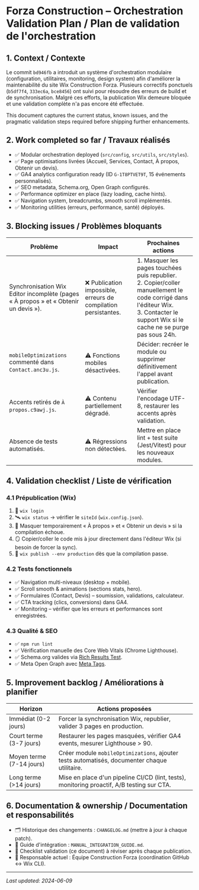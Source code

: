 # Forza Construction – Orchestration Validation Plan / Plan de validation de l'orchestration

## 1. Context / Contexte

Le commit `bd946fb` a introduit un système d'orchestration modulaire (configuration, utilitaires, monitoring, design system) afin d'améliorer la maintenabilité du site Wix Construction Forza. Plusieurs correctifs ponctuels (`b5df7f4`, `333ec6a`, `bce8456`) ont suivi pour résoudre des erreurs de build et de synchronisation. Malgré ces efforts, la publication Wix demeure bloquée et une validation complète n'a pas encore été effectuée.

This document captures the current status, known issues, and the pragmatic validation steps required before shipping further enhancements.

## 2. Work completed so far / Travaux réalisés

- ✅ Modular orchestration deployed (`src/config`, `src/utils`, `src/styles`).
- ✅ Page optimisations livrées (Accueil, Services, Contact, À propos, Obtenir un devis).
- ✅ GA4 analytics configuration ready (ID `G-1T8PTVET9T`, 15 événements personnalisés).
- ✅ SEO metadata, Schema.org, Open Graph configurés.
- ✅ Performance optimizer en place (lazy loading, cache hints).
- ✅ Navigation system, breadcrumbs, smooth scroll implémentés.
- ✅ Monitoring utilities (erreurs, performance, santé) déployés.

## 3. Blocking issues / Problèmes bloquants

| Problème | Impact | Prochaines actions |
| --- | --- | --- |
| Synchronisation Wix Editor incomplète (pages « À propos » et « Obtenir un devis »). | ❌ Publication impossible, erreurs de compilation persistantes. | 1. Masquer les pages touchées puis republier.<br>2. Copier/coller manuellement le code corrigé dans l'éditeur Wix.<br>3. Contacter le support Wix si le cache ne se purge pas sous 24h. |
| `mobileOptimizations` commenté dans `Contact.anc3u.js`. | ⚠️ Fonctions mobiles désactivées. | Décider: recréer le module ou supprimer définitivement l'appel avant publication. |
| Accents retirés de `À propos.c9awj.js`. | ⚠️ Contenu partiellement dégradé. | Vérifier l'encodage UTF-8, restaurer les accents après validation. |
| Absence de tests automatisés. | ⚠️ Régressions non détectées. | Mettre en place lint + test suite (Jest/Vitest) pour les nouveaux modules. |

## 4. Validation checklist / Liste de vérification

### 4.1 Prépublication (Wix)

1. 🔐 `wix login`
2. 🛰️ `wix status` → vérifier le `siteId` (`wix.config.json`).
3. 🧼 Masquer temporairement « À propos » et « Obtenir un devis » si la compilation échoue.
4. 🪞 Copier/coller le code mis à jour directement dans l'éditeur Wix (si besoin de forcer la sync).
5. 🚀 `wix publish --env production` dès que la compilation passe.

### 4.2 Tests fonctionnels

- ✅ Navigation multi-niveaux (desktop + mobile).
- ✅ Scroll smooth & animations (sections stats, hero).
- ✅ Formulaires (Contact, Devis) – soumission, validations, calculateur.
- ✅ CTA tracking (clics, conversions) dans GA4.
- ✅ Monitoring – vérifier que les erreurs et performances sont enregistrées.

### 4.3 Qualité & SEO

- ✅ `npm run lint`
- ✅ Vérification manuelle des Core Web Vitals (Chrome Lighthouse).
- ✅ Schema.org valides via [Rich Results Test](https://search.google.com/test/rich-results).
- ✅ Meta Open Graph avec [Meta Tags](https://metatags.io/).

## 5. Improvement backlog / Améliorations à planifier

| Horizon | Actions proposées |
| --- | --- |
| Immédiat (0-2 jours) | Forcer la synchronisation Wix, republier, valider 3 pages en production. |
| Court terme (3-7 jours) | Restaurer les pages masquées, vérifier GA4 events, mesurer Lighthouse > 90. |
| Moyen terme (7-14 jours) | Créer module `mobileOptimizations`, ajouter tests automatisés, documenter chaque utilitaire. |
| Long terme (>14 jours) | Mise en place d'un pipeline CI/CD (lint, tests), monitoring proactif, A/B testing sur CTA. |

## 6. Documentation & ownership / Documentation et responsabilités

- 🗂️ Historique des changements : `CHANGELOG.md` (mettre à jour à chaque patch).
- 📘 Guide d'intégration : `MANUAL_INTEGRATION_GUIDE.md`.
- 📑 Checklist validation (ce document) à réviser après chaque publication.
- 👥 Responsable actuel : Équipe Construction Forza (coordination GitHub ↔️ Wix CLI).

---
_Last updated: 2024-06-09_
